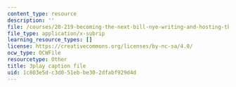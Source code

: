 ```yaml
---
content_type: resource
description: ''
file: /courses/20-219-becoming-the-next-bill-nye-writing-and-hosting-the-educational-show-january-iap-2015/1c803e5dc3d051ebbe302dfabf929d4d_iR6FUYCNi5A.vtt
file_type: application/x-subrip
learning_resource_types: []
license: https://creativecommons.org/licenses/by-nc-sa/4.0/
ocw_type: OCWFile
resourcetype: Other
title: 3play caption file
uid: 1c803e5d-c3d0-51eb-be30-2dfabf929d4d
---
```

